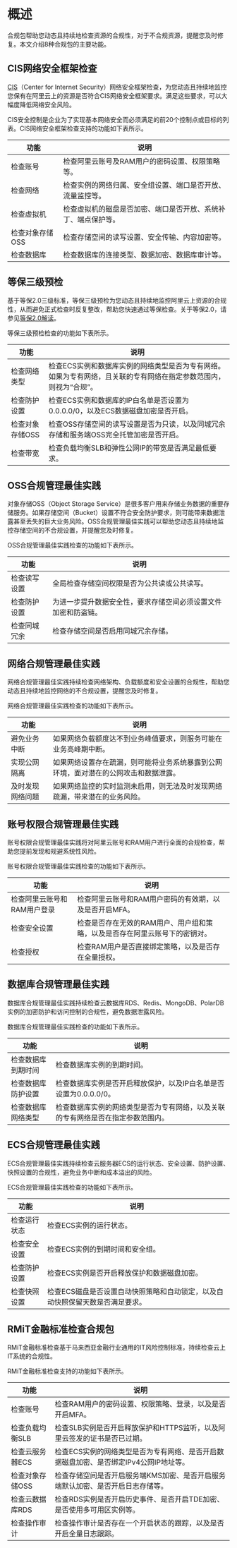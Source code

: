 # 概述

合规包帮助您动态且持续地检查资源的合规性，对于不合规资源，提醒您及时修复。本文介绍8种合规包的主要功能。

## CIS网络安全框架检查

[CIS](https://www.cisecurity.org/)（Center for Internet Security）网络安全框架检查，为您动态且持续地监控您保有在阿里云上的资源是否符合CIS网络安全框架要求。满足这些要求，可以大幅度降低网络安全风险。

CIS安全控制是企业为了实现基本网络安全而必须满足的前20个控制点或目标的列表。CIS网络安全框架检查支持的功能如下表所示。

|功能|说明|
|--|--|
|检查账号|检查阿里云账号及RAM用户的密码设置、权限策略等。|
|检查网络|检查实例的网络归属、安全组设置、端口是否开放、流量监控等。|
|检查虚拟机|检查虚拟机的磁盘是否加密、端口是否开放、系统补丁、端点保护等。|
|检查对象存储OSS|检查存储空间的读写设置、安全传输、内容加密等。|
|检查数据库|检查数据库的连接类型、数据加密、数据库审计等。|

## 等保三级预检

基于等保2.0三级标准，等保三级预检为您动态且持续地监控阿里云上资源的合规性，从而避免正式检查时反复整改，帮助您快速通过等保检查。关于等保2.0，请参见[等保2.0解读](/cn.zh-CN/资源合规包/等保2.0解读.md)。

等保三级预检检查的功能如下表所示。

|功能|说明|
|--|--|
|检查网络类型|检查ECS实例和数据库实例的网络类型是否为专有网络。如果为专有网络，且关联的专有网络在指定参数范围内，则视为“合规”。|
|检查防护设置|检查ECS实例和数据库的IP白名单是否设置为0.0.0.0/0，以及ECS数据磁盘加密是否开启。|
|检查对象存储OSS|检查OSS存储空间的读写设置是否为只读，以及同城冗余存储和服务端OSS完全托管加密是否开启。|
|检查带宽|检查负载均衡SLB和弹性公网IP的带宽是否满足最低要求。|

## OSS合规管理最佳实践

对象存储OSS（Object Storage Service）是很多客户用来存储业务数据的重要存储服务。如果存储空间（Bucket）设置不符合安全防护要求，则可能带来数据泄露甚至丢失的巨大业务风险。OSS合规管理最佳实践可以帮助您动态且持续地监控存储空间的不合规设置，并提醒您及时修复。

OSS合规管理最佳实践检查的功能如下表所示。

|功能|说明|
|--|--|
|检查读写设置|全局检查存储空间权限是否为公共读或公共读写。|
|检查防护设置|为进一步提升数据安全性，要求存储空间必须设置文件加密和防盗链。|
|检查同城冗余|检查存储空间是否启用同城冗余存储。|

## 网络合规管理最佳实践

网络合规管理最佳实践持续检查网络架构、负载额度和安全设置的合规性，帮助您动态且持续地监控网络的不合规设置，提醒您及时修复。

网络合规管理最佳实践检查的功能如下表所示。

|功能|说明|
|--|--|
|避免业务中断|如果网络负载额度达不到业务峰值要求，则服务可能在业务高峰期中断。|
|实现公网隔离|如果网络设置存在疏漏，则可能将业务系统暴露到公网环境，面对潜在的公网攻击和数据泄露。|
|及时发现网络问题|如果网络监控的实时监测未启用，则无法及时发现网络疏漏，带来潜在的业务风险。|

## 账号权限合规管理最佳实践

账号权限合规管理最佳实践将对阿里云账号和RAM用户进行全面的合规检查，帮助您提前发现和规避系统性风险。

账号权限合规管理最佳实践检查的功能如下表所示。

|功能|说明|
|--|--|
|检查阿里云账号和RAM用户登录|检查阿里云账号和RAM用户密码的有效期，以及是否开启MFA。|
|检查安全设置|检查是否存在无效的RAM用户、用户组和策略，以及是否存在阿里云账号下的密钥对。|
|检查授权|检查RAM用户是否直接绑定策略，以及是否存在全量授权。|

## 数据库合规管理最佳实践

数据库合规管理最佳实践持续检查云数据库RDS、Redis、MongoDB、PolarDB实例的加密防护和访问控制的合规性，避免数据泄露风险。

数据库合规管理最佳实践检查的功能如下表所示。

|功能|说明|
|--|--|
|检查数据库到期时间|检查数据库实例的到期时间。|
|检查数据库防护设置|检查数据库实例是否开启释放保护，以及IP白名单是否设置为0.0.0.0/0。|
|检查数据库网络类型|检查数据库实例的网络类型是否为专有网络，以及关联的专有网络是否在指定参数范围内。|

## ECS合规管理最佳实践

ECS合规管理最佳实践持续检查云服务器ECS的运行状态、安全设置、防护设置、快照设置的合规性，避免业务中断和成本溢出的风险。

ECS合规管理最佳实践检查的功能如下表所示。

|功能|说明|
|--|--|
|检查运行状态|检查ECS实例的运行状态。|
|检查安全设置|检查ECS实例的到期时间和安全组。|
|检查防护设置|检查ECS实例是否开启释放保护和数据磁盘加密。|
|检查快照设置|检查ECS磁盘是否设置自动快照策略和自动锁定，以及自动快照保留天数是否满足要求。|

## RMiT金融标准检查合规包

RMiT金融标准检查基于马来西亚金融行业通用的IT风险控制标准，持续检查云上IT系统的合规性。

RMiT金融标准检查支持的功能如下表所示。

|功能|说明|
|--|--|
|检查账号|检查RAM用户的密码设置、权限策略、登录，以及是否开启MFA。|
|检查负载均衡SLB|检查SLB实例是否开启释放保护和HTTPS监听，以及阿里云签发的证书是否已过期。|
|检查云服务器ECS|检查ECS实例的网络类型是否为专有网络、是否开启数据磁盘加密、是否绑定IPv4公网IP地址等。|
|检查对象存储OSS|检查存储空间是否开启服务端KMS加密、是否开启服务端默认加密、是否开启日志存储等。|
|检查云数据库RDS|检查RDS实例是否开启历史事件、是否开启TDE加密、是否使用多可用区实例等。|
|检查操作审计|检查操作审计是否存在一个开启状态的跟踪，以及是否开启全量日志跟踪。|

